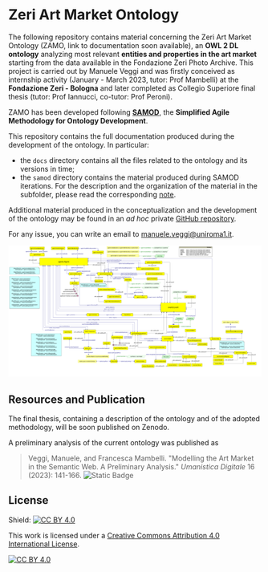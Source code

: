 # Zeri Art Market Ontology

The following repository contains material concerning the Zeri Art Market Ontology (ZAMO, link to documentation soon available), an **OWL 2 DL ontology** analyzing most relevant **entities and properties in the art market** starting from the data available in the Fondazione Zeri Photo Archive. This project is carried out by Manuele Veggi and was firstly conceived as internship activity (January - March 2023, tutor: Prof Mambelli) at the **Fondazione Zeri - Bologna** and later completed as Collegio Superiore final thesis (tutor: Prof Iannucci, co-tutor: Prof Peroni).

ZAMO has been developed following [**SAMOD**](http://dx.doi.org/10.6084/m9.figshare.3189769), the **Simplified Agile Methodology for Ontology Development**.

This repository contains the full documentation produced during the development of the ontology. In particular:
- the ```docs``` directory contains all the files related to the ontology and its versions in time;
- the ```samod``` directory contains the material produced during SAMOD iterations. For the description and the organization of the material in the subfolder, please read the corresponding [note](samod/samod.md).

Additional material produced in the conceptualization and the development of the ontology may be found in an *ad hoc* private [GitHub repository](https://github.com/fondazerimv/zamo-ancillary).

For any issue, you can write an email to manuele.veggi@uniroma1.it.

<img src="docs/2024-01-24/zamo/zamo.png">

## Resources and Publication
The final thesis, containing a description of the ontology and of the adopted methodology, will be soon published on Zenodo.

A preliminary analysis of the current ontology was published as 
> Veggi, Manuele, and Francesca Mambelli. "Modelling the Art Market in the Semantic Web. A Preliminary Analysis." <i>Umanistica Digitale</i> 16 (2023): 141-166. ![Static Badge](https://img.shields.io/badge/doi-10.6092%2Fissn.2532-8816%2F17208?color=B31B1B&link=http%3A%2F%2Fdoi.org%2F10.6092%2Fissn.2532-8816%2F17208)

## License

Shield: [![CC BY 4.0][cc-by-shield]][cc-by]

This work is licensed under a
[Creative Commons Attribution 4.0 International License][cc-by].

[![CC BY 4.0][cc-by-image]][cc-by]

[cc-by]: http://creativecommons.org/licenses/by/4.0/
[cc-by-image]: https://i.creativecommons.org/l/by/4.0/88x31.png
[cc-by-shield]: https://img.shields.io/badge/License-CC%20BY%204.0-lightgrey.svg
